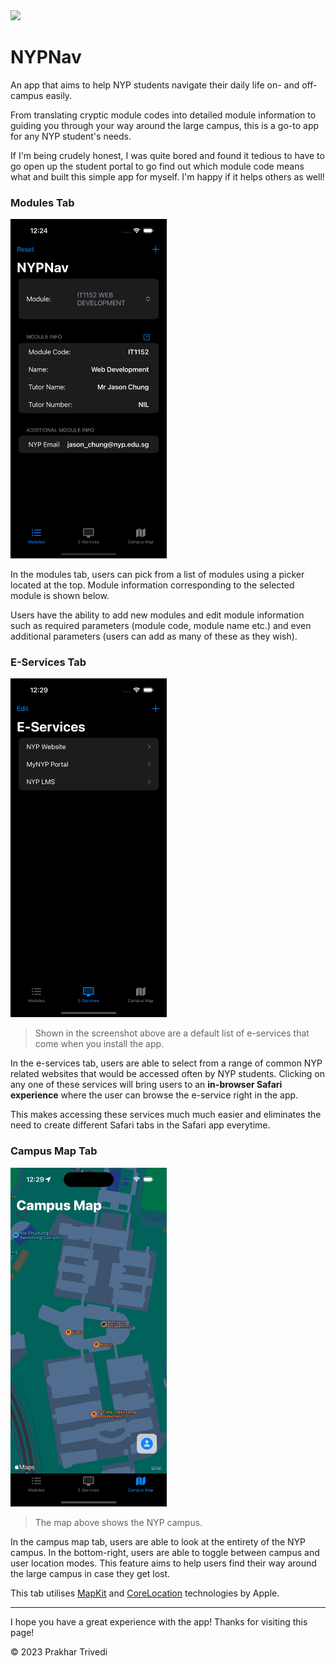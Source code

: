 <img src="https://user-images.githubusercontent.com/53103894/235364179-d3c196e2-3e26-4c08-85f5-42a12c1a19d0.png" width="200px">

# NYPNav
An app that aims to help NYP students navigate their daily life on- and off-campus easily.

From translating cryptic module codes into detailed module information to guiding you through your way around the large campus, this is a go-to app for any NYP student's needs.

If I'm being crudely honest, I was quite bored and found it tedious to have to go open up the student portal to go find out which module code means what and built this simple app for myself. I'm happy if it helps others as well!

### Modules Tab
<img src="https://raw.githubusercontent.com/Prakhar896/NYPNav/main/Other%20Assets/modulesTab.png" width="250px">

In the modules tab, users can pick from a list of modules using a picker located at the top. Module information corresponding to the selected module is shown below.

Users have the ability to add new modules and edit module information such as required parameters (module code, module name etc.) and even additional parameters (users can add as many of these as they wish).

### E-Services Tab
<img src="https://raw.githubusercontent.com/Prakhar896/NYPNav/main/Other%20Assets/eServicesTab.png" width="250px">

> Shown in the screenshot above are a default list of e-services that come when you install the app.

In the e-services tab, users are able to select from a range of common NYP related websites that would be accessed often by NYP students. Clicking on any one of these services will bring users to an **in-browser Safari experience** where the user can browse the e-service right in the app.

This makes accessing these services much much easier and eliminates the need to create different Safari tabs in the Safari app everytime.

### Campus Map Tab
<img src="https://raw.githubusercontent.com/Prakhar896/NYPNav/main/Other%20Assets/mapTab.png" width="250px">

> The map above shows the NYP campus.

In the campus map tab, users are able to look at the entirety of the NYP campus. In the bottom-right, users are able to toggle between campus and user location modes. This feature aims to help users find their way around the large campus in case they get lost.

This tab utilises [MapKit](https://developer.apple.com/documentation/mapkit) and [CoreLocation](https://developer.apple.com/documentation/corelocation) technologies by Apple.

---

I hope you have a great experience with the app! Thanks for visiting this page!

©️ 2023 Prakhar Trivedi
